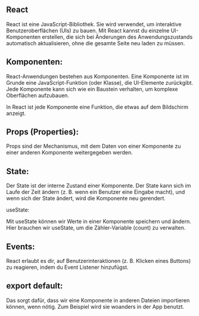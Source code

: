 ## React

React ist eine JavaScript-Bibliothek. Sie wird verwendet, um interaktive Benutzeroberflächen (UIs) zu bauen. Mit React kannst du einzelne UI-Komponenten erstellen, die sich bei Änderungen des Anwendungszustands automatisch aktualisieren, ohne die gesamte Seite neu laden zu müssen.

## Komponenten:

React-Anwendungen bestehen aus Komponenten. Eine Komponente ist im Grunde eine JavaScript-Funktion (oder Klasse), die UI-Elemente zurückgibt. Jede Komponente kann sich wie ein Baustein verhalten, um komplexe Oberflächen aufzubauen.

In React ist jede Komponente eine Funktion, die etwas auf dem Bildschirm anzeigt.

## Props (Properties):

Props sind der Mechanismus, mit dem Daten von einer Komponente zu einer anderen Komponente weitergegeben werden.

## State:

Der State ist der interne Zustand einer Komponente. Der State kann sich im Laufe der Zeit ändern (z. B. wenn ein Benutzer eine Eingabe macht), und wenn sich der State ändert, wird die Komponente neu gerendert.

useState:

Mit useState können wir Werte in einer Komponente speichern und ändern. Hier brauchen wir useState, um die Zähler-Variable (count) zu verwalten.

## Events:

React erlaubt es dir, auf Benutzerinteraktionen (z. B. Klicken eines Buttons) zu reagieren, indem du Event Listener hinzufügst.

## export default:

Das sorgt dafür, dass wir eine Komponente in anderen Dateien importieren können, wenn nötig. Zum Beispiel wird sie woanders in der App benutzt.
